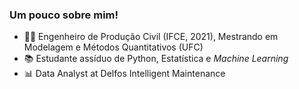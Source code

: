 ### Um pouco sobre mim! 
* 👩‍💻 Engenheiro de Produção Civil (IFCE, 2021), Mestrando em Modelagem e Métodos Quantitativos (UFC)
* 📚 Estudante assíduo de Python, Estatística e _Machine Learning_
* 📊 Data Analyst at Delfos Intelligent Maintenance  
